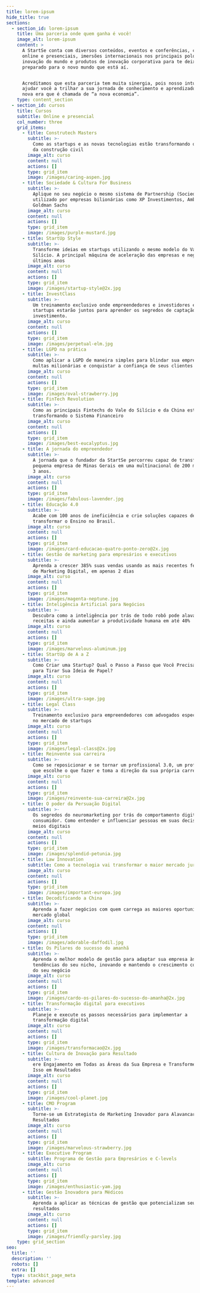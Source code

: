 ```yaml
---
title: lorem-ipsum
hide_title: true
sections:
  - section_id: lorem-ipsum
    title: Uma parceria onde quem ganha é você!
    image_alt: lorem-ipsum
    content: >
      A StartSe conta com diversos conteúdos, eventos e conferências, cursos
      online e presenciais, imersões internacionais nos principais polos de
      inovação do mundo e produtos de inovação corporativa para te deixar
      preparado para o novo mundo que está aí.


      Acreditamos que esta parceria tem muita sinergia, pois nosso intuito é
      ajudar você a trilhar a sua jornada de conhecimento e aprendizado nessa
      nova era que é chamada de “a nova economia”.
    type: content_section
  - section_id: cursos
    title: Cursos
    subtitle: Online e presencial
    col_number: three
    grid_items:
      - title: Construtech Masters
        subtitle: >-
          Como as startups e as novas tecnologias estão transformando o universo
          da construção civil
        image_alt: curso
        content: null
        actions: []
        type: grid_item
        image: /images/caring-aspen.jpg
      - title: Sociedade & Cultura For Business
        subtitle: >-
          Aplique no seu negócio o mesmo sistema de Partnership (Sociedade)
          utilizado por empresas bilionárias como XP Investimentos, Ambev e
          Goldman Sachs
        image_alt: curso
        content: null
        actions: []
        type: grid_item
        image: /images/purple-mustard.jpg
      - title: StartUp Style
        subtitle: >-
          Transforme ideias em startups utilizando o mesmo modelo do Vale do
          Silício. A principal máquina de aceleração das empresas e negócios dos
          últimos anos
        image_alt: curso
        content: null
        actions: []
        type: grid_item
        image: /images/startup-style@2x.jpg
      - title: InvestClass
        subtitle: >-
          Um treinamento exclusivo onde empreendedores e investidores em
          startups estarão juntos para aprender os segredos de captação de
          investimento.
        image_alt: curso
        content: null
        actions: []
        type: grid_item
        image: /images/perpetual-elm.jpg
      - title: LGPD na prática
        subtitle: >-
          Como aplicar a LGPD de maneira simples para blindar sua empresa contra
          multas milionárias e conquistar a confiança de seus clientes
        image_alt: curso
        content: null
        actions: []
        type: grid_item
        image: /images/oval-strawberry.jpg
      - title: FinTech Revolution
        subtitle: >-
          Como as principais Fintechs do Vale do Silício e da China estão
          transformando o Sistema Financeiro
        image_alt: curso
        content: null
        actions: []
        type: grid_item
        image: /images/best-eucalyptus.jpg
      - title: A jornada do empreendedor
        subtitle: >-
          A jornada que o fundador da StartSe percorreu capaz de transformar uma
          pequena empresa de Minas Gerais em uma multinacional de 200 milhões em
          3 anos.
        image_alt: curso
        content: null
        actions: []
        type: grid_item
        image: /images/fabulous-lavender.jpg
      - title: Educação 4.0
        subtitle: >-
          Acabe com 100 anos de ineficiência e crie soluções capazes de
          transformar o Ensino no Brasil.
        image_alt: curso
        content: null
        actions: []
        type: grid_item
        image: /images/card-educacao-quatro-ponto-zero@2x.jpg
      - title: Gestão de marketing para empresários e executivos
        subtitle: >-
          Aprenda a crescer 385% suas vendas usando as mais recentes ferramentas
          de Marketing Digital, em apenas 2 dias
        image_alt: curso
        content: null
        actions: []
        type: grid_item
        image: /images/magenta-neptune.jpg
      - title: Inteligência Artificial para Negócios
        subtitle: >-
          Descubra como a inteligência por trás de todo robô pode alavancar suas
          receitas e ainda aumentar a produtividade humana em até 40%
        image_alt: curso
        content: null
        actions: []
        type: grid_item
        image: /images/marvelous-aluminum.jpg
      - title: StartUp de A a Z
        subtitle: >-
          Como Criar uma Startup? Qual o Passo a Passo que Você Precisa Seguir
          para Tirar Sua Ideia de Papel?
        image_alt: curso
        content: null
        actions: []
        type: grid_item
        image: /images/ultra-sage.jpg
      - title: Legal Class
        subtitle: >-
          Treinamento exclusivo para empreendedores com advogados especializados
          no mercado de startups
        image_alt: curso
        content: null
        actions: []
        type: grid_item
        image: /images/legal-class@2x.jpg
      - title: Reinvente sua carreira
        subtitle: >-
          Como se reposicionar e se tornar um profissional 3.0, um profissional
          que escolhe o que fazer e toma a direção da sua própria carreira.
        image_alt: curso
        content: null
        actions: []
        type: grid_item
        image: /images/reinvente-sua-carreira@2x.jpg
      - title: O poder da Persuação Digital
        subtitle: >-
          Os segredos do neuromarketing por trás do comportamento digital do
          consumidor. Como entender e influenciar pessoas em suas decisões nos
          meios digitais
        image_alt: curso
        content: null
        actions: []
        type: grid_item
        image: /images/splendid-petunia.jpg
      - title: Law Innovation
        subtitle: Como a tecnologia vai transformar o maior mercado jurídico do mundo?
        image_alt: curso
        content: null
        actions: []
        type: grid_item
        image: /images/important-europa.jpg
      - title: Decodificando a China
        subtitle: >-
          Aprenda a fazer negócios com quem carrega as maiores oportunidades do
          mercado global
        image_alt: curso
        content: null
        actions: []
        type: grid_item
        image: /images/adorable-daffodil.jpg
      - title: Os Pilares do sucesso do amanhã
        subtitle: >-
          Aprenda o melhor modelo de gestão para adaptar sua empresa às
          tendências do seu nicho, inovando e mantendo o crescimento constante
          do seu negócio
        image_alt: curso
        content: null
        actions: []
        type: grid_item
        image: /images/cardo-os-pilares-do-sucesso-do-amanha@2x.jpg
      - title: Transformação digital para executivos
        subtitle: >-
          Planeje e execute os passos necessários para implementar a
          transformação digital
        image_alt: curso
        content: null
        actions: []
        type: grid_item
        image: /images/transformacao@2x.jpg
      - title: Cultura de Inovação para Resultado
        subtitle: >-
          ere Engajamento em Todas as Áreas da Sua Empresa e Transforme Tudo
          Isso em Resultados
        image_alt: curso
        content: null
        actions: []
        type: grid_item
        image: /images/cool-planet.jpg
      - title: CMO Program
        subtitle: >-
          Torne-se um Estrategista de Marketing Inovador para Alavancar os
          Resultados
        image_alt: curso
        content: null
        actions: []
        type: grid_item
        image: /images/marvelous-strawberry.jpg
      - title: Executive Program
        subtitle: Programa de Gestão para Empresários e C-levels
        image_alt: curso
        content: null
        actions: []
        type: grid_item
        image: /images/enthusiastic-yam.jpg
      - title: Gestão Inovadora para Médicos
        subtitle: >-
          Aprenda a aplicar as técnicas de gestão que potencializam seus
          resultados
        image_alt: curso
        content: null
        actions: []
        type: grid_item
        image: /images/friendly-parsley.jpg
    type: grid_section
seo:
  title: ''
  description: ''
  robots: []
  extra: []
  type: stackbit_page_meta
template: advanced
---
```

